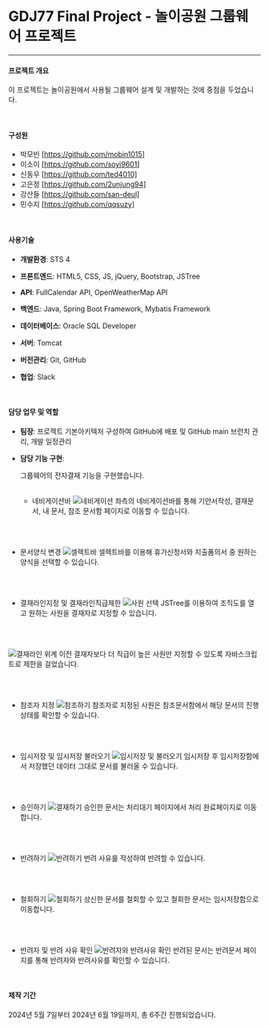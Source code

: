 # GDJ77 Final Project - 놀이공원 그룹웨어 프로젝트
---


#### 프로젝트 개요

이 프로젝트는 놀이공원에서 사용될 그룹웨어 설계 및 개발하는 것에 중점을 두었습니다.



<br/> 


#### 구성원
+ 박모빈 [https://github.com/mobin1015]
+ 이소이 [https://github.com/soyi9601]
+ 신동우 [https://github.com/ted4010]
+ 고은정 [https://github.com/2unjung94]
+ 강산들 [https://github.com/san-deul]
+ 민수지 [https://github.com/qqsuzy]



<br/> 


#### 사용기술

+ **개발환경**: STS 4

+ **프론트엔드**: HTML5, CSS, JS, jQuery, Bootstrap, JSTree

+ **API**: FullCalendar API, OpenWeatherMap API

+ **백엔드**: Java, Spring Boot Framework, Mybatis Framework

+ **데이터베이스**: Oracle SQL Developer

+ **서버**: Tomcat

+ **버전관리**: Git, GitHub

+ **협업**: Slack




<br/> 


#### 담당 업무 및 역할

+ **팀장**: 프로젝트 기본아키텍처 구성하여 GitHub에 배포 및 GitHub main 브런치 관리, 개발 일정관리

+ **담당 기능 구현**:
  
	그룹웨어의 전자결재 기능을 구현했습니다.
<br/> <br/> 

  + 네비게이션바
   ![네비게이션](https://github.com/user-attachments/assets/9147f1f3-3688-46bb-9d54-8576114e8a07)
   좌측의 네비게이션바를 통해 기안서작성, 결재문서, 내 문서, 참조 문서함 페이지로 이동할 수 있습니다.



<br/> <br/> 


  + 문서양식 변경
   ![셀렉트바](https://github.com/user-attachments/assets/ed1b95c4-c1bd-4f0d-8893-aea4d47cc7a9)
   셀렉트바를 이용해 휴가신청서와 지출품의서 중 원하는 양식을 선택할 수 있습니다.


<br/> 
<br/> 

 
  + 결재라인지정 및 결재라인직급제한
   ![사원 선택](https://github.com/user-attachments/assets/87eb6a88-da97-432c-98f1-a18e61cd3b75)
   JSTree를 이용하여 조직도를 열고 원하는 사원을 결재자로 지정할 수 있습니다.

<br/> <br/> 



    
   ![결재라인 위계](https://github.com/user-attachments/assets/49f75fd9-370c-49ce-862c-2af7f43672d9)
   이전 결재자보다 더 직급이 높은 사원만 지정할 수 있도록 자바스크립트로 제한을 걸었습니다.



<br/> <br/> 

 
  + 참조자 지정
    ![참조하기](https://github.com/user-attachments/assets/2224f9ac-fad2-4eea-b6e9-98c4e47b3d3a)
    참조자로 지정된 사원은 참조문서함에서 해당 문서의 진행 상태를 확인할 수 있습니다.


<br/> <br/> 



  + 임시저장 및 임시저장 불러오기
    ![임시저장 및 불러오기](https://github.com/user-attachments/assets/d90b0cd8-325c-48d9-96ad-24f359d8fee2)
    임시저장 후 임시저장함에서 저장했던 데이터 그대로 문서를 불러올 수 있습니다.



<br/> <br/> 

  + 승인하기
    ![결재하기](https://github.com/user-attachments/assets/1827edc8-be57-4f71-80b1-e1d6910308f6)
    승인한 문서는 처리대기 페이지에서 처리 완료페이지로 이동합니다.




<br/> <br/> 


  + 반려하기
    ![반려하기](https://github.com/user-attachments/assets/8d71a363-7c38-43d7-8b99-db49173b4645)
    번려 사유룰 작성하여 반려할 수 있습니다.



<br/> 
<br/> 


  + 철회하기
    ![철회하기](https://github.com/user-attachments/assets/48a4d3c7-1e7e-4fc9-92f4-94cd2550a01a)
    상신한 문서를 철회할 수 있고 철회한 문서는 임시저장함으로 이동합니다.


<br/> <br/> 


  + 반려자 및 반려 사유 확인
    ![반려자와 반려사유 확인](https://github.com/user-attachments/assets/ed129a68-8bed-41f5-b515-ac45c8a0697a)
    반려된 문서는 반려문서 페이지를 통해 반려자와 반려사유를 확인할 수 있습니다.


<br/> 

#### 제작 기간

2024년 5월 7일부터 2024년 6월 19일까지, 총 6주간 진행되었습니다.

